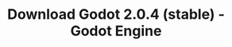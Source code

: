---
# Generated by /tools/generators/src/download_archive_generator !!! do not edit by hand !!!
title: 'Download Godot 2.0.4 (stable) - Godot Engine'
type: 'download/archive'
name: '2.0.4'
flavor: 'stable'
release_date: '2016-07-09T03:00:00-00:00'
release_notes: 'article/maintenance-release-godot-2-0-4/'
primaryPlatforms:
  - 'linux.64'
  - 'macos.universal'
  - 'windows.64'
  - 'linux_server.64'
  - 'templates'
links:
  linux.64:
    name: 'linux.64'
    title: 'Linux'
    caption: 'Standard (x86_64)'
    tags:
      - '64 bit'
    hosts:
      github_builds:
        regular: 'https://github.com/godotengine/godot-builds/releases/download/2.0.4-stable/Godot_v2.0.4_stable_x11.64.zip'
        mono: '#'
      github:
        regular: 'https://github.com/godotengine/godot/releases/download/2.0.4-stable/Godot_v2.0.4_stable_x11.64.zip'
        mono: '#'
  macos.universal:
    name: 'macos.universal'
    title: 'macOS'
    caption: 'Universal (x86_64 + Apple Silicon)'
    tags:
      - 'Intel/Apple Silicon'
      - '64 bit'
    hosts:
      github_builds:
        regular: 'https://github.com/godotengine/godot-builds/releases/download/2.0.4-stable/Godot_v2.0.4_stable_osx.fat.zip'
        mono: '#'
      github:
        regular: 'https://github.com/godotengine/godot/releases/download/2.0.4-stable/Godot_v2.0.4_stable_osx.fat.zip'
        mono: '#'
  windows.64:
    name: 'windows.64'
    title: 'Windows'
    caption: 'Standard (x86_64)'
    tags:
      - '64 bit'
    hosts:
      github_builds:
        regular: 'https://github.com/godotengine/godot-builds/releases/download/2.0.4-stable/Godot_v2.0.4_stable_win64.exe.zip'
        mono: '#'
      github:
        regular: 'https://github.com/godotengine/godot/releases/download/2.0.4-stable/Godot_v2.0.4_stable_win64.exe.zip'
        mono: '#'
  linux_server.64:
    name: 'linux_server.64'
    title: 'Linux Server'
    caption: 'Standard (x86_64)'
    tags:
      - '64 bit'
    hosts:
      github_builds:
        regular: 'https://github.com/godotengine/godot-builds/releases/download/2.0.4-stable/Godot_v2.0.4_stable_linux_server.64.zip'
        mono: '#'
      github:
        regular: 'https://github.com/godotengine/godot/releases/download/2.0.4-stable/Godot_v2.0.4_stable_linux_server.64.zip'
        mono: '#'
  linux.32:
    name: 'linux.32'
    title: 'Linux'
    caption: 'Standard (x86)'
    tags:
      - '32 bit'
    hosts:
      github_builds:
        regular: 'https://github.com/godotengine/godot-builds/releases/download/2.0.4-stable/Godot_v2.0.4_stable_x11.32.zip'
        mono: '#'
      github:
        regular: 'https://github.com/godotengine/godot/releases/download/2.0.4-stable/Godot_v2.0.4_stable_x11.32.zip'
        mono: '#'
  windows.32:
    name: 'windows.32'
    title: 'Windows'
    caption: 'Standard (x86)'
    tags:
      - '32 bit'
    hosts:
      github_builds:
        regular: 'https://github.com/godotengine/godot-builds/releases/download/2.0.4-stable/Godot_v2.0.4_stable_win32.exe.zip'
        mono: '#'
      github:
        regular: 'https://github.com/godotengine/godot/releases/download/2.0.4-stable/Godot_v2.0.4_stable_win32.exe.zip'
        mono: '#'
  templates:
    name: 'templates'
    title: 'Export templates'
    caption: ''
    tags:
      - 'Used to export your games to all supported platforms'
    hosts:
      github_builds:
        regular: 'https://github.com/godotengine/godot-builds/releases/download/2.0.4-stable/Godot_v2.0.4_stable_export_templates.tpz'
        mono: '#'
      github:
        regular: 'https://github.com/godotengine/godot/releases/download/2.0.4-stable/Godot_v2.0.4_stable_export_templates.tpz'
        mono: '#'
---